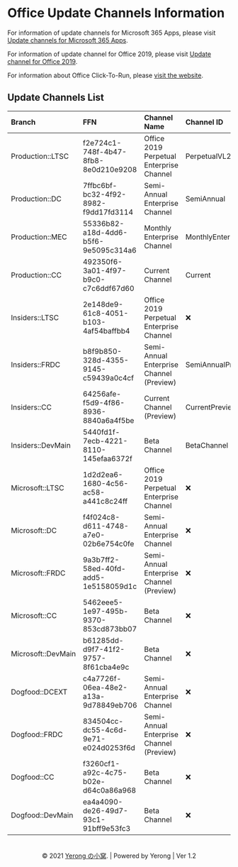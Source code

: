 # Office Update Channels Information

For information of update channels for Microsoft 365 Apps, please visit [Update channels for Microsoft 365 Apps](https://docs.microsoft.com/en-us/deployoffice/overview-update-channels).

For information of update channel for Office 2019, please visit [Update channel for Office 2019](https://docs.microsoft.com/en-us/deployoffice/office2019/update#update-channel-for-office-2019).

For information about Office Click-To-Run, please [visit the website](https://mrodevicemgr.officeapps.live.com/mrodevicemgrsvc/api/v2/C2RReleaseData).

## Update Channels List

| Branch | FFN | Channel Name | Channel ID | Last Verification |
| :---- | :---- | :---- | :--- | :---: |
Production::LTSC | f2e724c1-748f-4b47-8fb8-8e0d210e9208 | Office 2019 Perpetual Enterprise Channel | PerpetualVL2019 | 08/05/2020 |
Production::DC | 7ffbc6bf-bc32-4f92-8982-f9dd17fd3114 | Semi-Annual Enterprise Channel | SemiAnnual | 08/05/2020 |
Production::MEC | 55336b82-a18d-4dd6-b5f6-9e5095c314a6 | Monthly Enterprise Channel | MonthlyEnterprise | 08/05/2020 |
Production::CC | 492350f6-3a01-4f97-b9c0-c7c6ddf67d60 | Current Channel | Current | 08/05/2020 |
Insiders::LTSC | 2e148de9-61c8-4051-b103-4af54baffbb4 | Office 2019 Perpetual Enterprise Channel | ❌ | 05/28/2020 |
Insiders::FRDC | b8f9b850-328d-4355-9145-c59439a0c4cf | Semi-Annual Enterprise Channel (Preview) | SemiAnnualPreview | 08/05/2020 |
Insiders::CC | 64256afe-f5d9-4f86-8936-8840a6a4f5be | Current Channel (Preview) | CurrentPreview | 08/05/2020 |
Insiders::DevMain | 5440fd1f-7ecb-4221-8110-145efaa6372f | Beta Channel | BetaChannel | 08/05/2020 |
Microsoft::LTSC | 1d2d2ea6-1680-4c56-ac58-a441c8c24ff | Office 2019 Perpetual Enterprise Channel | ❌ | 05/28/2020 |
Microsoft::DC | f4f024c8-d611-4748-a7e0-02b6e754c0fe | Semi-Annual Enterprise Channel | ❌ | 08/05/2020 |
Microsoft::FRDC | 9a3b7ff2-58ed-40fd-add5-1e5158059d1c | Semi-Annual Enterprise Channel (Preview) | ❌ | 08/05/2020 |
Microsoft::CC | 5462eee5-1e97-495b-9370-853cd873bb07 | Beta Channel | ❌ | 08/05/2020 |
Microsoft::DevMain | b61285dd-d9f7-41f2-9757-8f61cba4e9c | Beta Channel | ❌ | 08/05/2020 |
Dogfood::DCEXT | c4a7726f-06ea-48e2-a13a-9d78849eb706 | Semi-Annual Enterprise Channel | ❌ | 05/28/2020 |
Dogfood::FRDC | 834504cc-dc55-4c6d-9e71-e024d0253f6d | Semi-Annual Enterprise Channel (Preview) | ❌ | 05/28/2020 |
Dogfood::CC | f3260cf1-a92c-4c75-b02e-d64c0a86a968 | Beta Channel | ❌ | 08/05/2020 |
Dogfood::DevMain | ea4a4090-de26-49d7-93c1-91bff9e53fc3 | Beta Channel | ❌ | 08/05/2020 |

<center>　</center>
<center>© 2021 <a href="https://www.coolhub.top" target="_blank">Yerong の小窝</a>. | Powered by Yerong | Ver 1.2</center>
